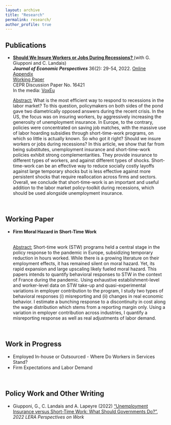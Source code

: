 ```yaml
---
layout: archive
title: "Research"
permalink: research/
author_profile: true
---
```


## Publications

<ul>
<li> <b> <a href="https://pubs.aeaweb.org/doi/pdfplus/10.1257/jep.36.2.29"> Should We Insure Workers or Jobs During Recessions? </a> </b> (with G. Giupponi and C. Landais)
</li> 
<b> <em> Journal of Economic Perspectives</em></b> 36(2): 29-54, 2022. <a href="https://www.dropbox.com/s/6c315g39qo1zh65/JEP_STW_UI_Appendix_220411.pdf?dl=0"> Online Appendix </a>
<br />
 <a href ="https://www.dropbox.com/s/tvl2mimvx5xcu4i/WP_STW_UI_Paper_Appendix_220204.pdf?dl=0"> Working Paper </a>
<br />
CEPR Discussion Paper No. 16421 
 <br />
In the media: <a href="https://voxeu.org/article/social-insurance-policies-turbulent-times-short-time-work-versus-unemployment-insurance"> VoxEu</a>  <br />

<p> <ins>Abstract:</ins> What is the most efficient way to respond to recessions in the labor market? To this question, policymakers on both sides of the pond gave two diametrically opposed answers during the recent crisis. In the US, the focus was on insuring workers, by aggressively increasing the generosity of unemployment insurance. In Europe, to the contrary, policies were concentrated on saving job matches, with the massive use of labor hoarding subsidies through short-time-work programs, on which so little is actually known. So who got it right? Should we insure workers or jobs during recessions? In this article, we show that far from being substitutes, unemployment insurance and short-time-work policies exhibit strong complementarities. They provide insurance to different types of workers, and against different types of shocks. Short-time-work can be an effective way to reduce socially costly layoffs against large temporary shocks but is less effective against more persistent shocks that require reallocation across firms and sectors. Overall, we conclude that short-time-work is an important and useful addition to the labor market policy-toolkit during recessions, which should be used alongside unemployment insurance.</p>
</ul>

<br />

## Working Paper

<ul>
 <li> <b> Firm Moral Hazard in Short-Time Work </b>
</li> 
 
<br />
 
<p> <ins>Abstract:</ins> Short-time work (STW) programs held a central stage in the policy response to the pandemic in Europe, subsidizing temporary reduction in hours worked. While there is a growing literature on their employment effects, it has remained silent on moral hazard. Yet, its rapid expansion and large upscaling likely fueled moral hazard. This papers intends to quantify behavioral responses to STW in the context of France during the pandemic. Using exhaustive establishment-level and worker-level data on STW take-up and quasi-experimental variations in employer contribution to the program, I study two types of behavioral responses (i) misreporting and (ii) changes in real economic behavior. I estimate a bunching response to a discontinuity in cost along the wage distribution which stems from a reporting margin only. Using a variation in employer contribution across industries, I quantify a misreporting response as well as real adjustments of labor demand. </p>
 </ul>

 <br />
 
## Work in Progress 

<ul>
<li> Employed In-house or Outsourced - Where Do Workers in Services Stand? 
</li> 
<li> Firm Expectations and Labor Demand 
</li> 
</ul>

<br />

## Policy Work and Other Writing 
<ul>
 <li> Giupponi, G., C. Landais and A. Lapeyre (2022) <a href="https://www.dropbox.com/s/0vt56wjnawaq54g/POW_2022_Vol26_Pgs64-67_GiupponiLandaisLapeyre.pdf?dl=0"> “Unemployment Insurance versus Short-Time Work: What Should Governments Do?”</a>, <em> 2022 LERA Perspectives on Work</em>
</li> 
 
</ul>
